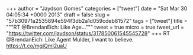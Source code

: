 
+++
author = "Jaydson Gomes"
categories = ["tweet"]
date = "Sat Mar 30 04:05:34 +0000 2013"
draft = false
slug = "57b30971a2535894e594f3db2a1d059cdeb81572"
tags = ["tweet"]
title = """RT @BrendanEich: Like Age..."""
tweet = true
micro = true
tweet_url = "https://twitter.com/jaydson/status/317850061545545728"
+++
RT @BrendanEich: Like Agent Mulder, I want to believe. https://t.co/mgiQmI2uaU
